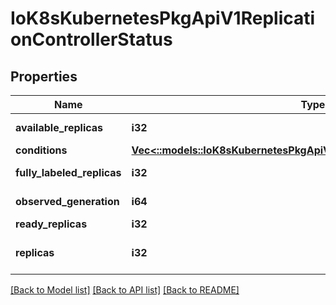 # IoK8sKubernetesPkgApiV1ReplicationControllerStatus

## Properties
Name | Type | Description | Notes
------------ | ------------- | ------------- | -------------
**available_replicas** | **i32** | The number of available replicas (ready for at least minReadySeconds) for this replication controller. | [optional] 
**conditions** | [**Vec<::models::IoK8sKubernetesPkgApiV1ReplicationControllerCondition>**](io.k8s.kubernetes.pkg.api.v1.ReplicationControllerCondition.md) | Represents the latest available observations of a replication controller&#39;s current state. | [optional] 
**fully_labeled_replicas** | **i32** | The number of pods that have labels matching the labels of the pod template of the replication controller. | [optional] 
**observed_generation** | **i64** | ObservedGeneration reflects the generation of the most recently observed replication controller. | [optional] 
**ready_replicas** | **i32** | The number of ready replicas for this replication controller. | [optional] 
**replicas** | **i32** | Replicas is the most recently oberved number of replicas. More info: https://kubernetes.io/docs/concepts/workloads/controllers/replicationcontroller#what-is-a-replicationcontroller | 

[[Back to Model list]](../README.md#documentation-for-models) [[Back to API list]](../README.md#documentation-for-api-endpoints) [[Back to README]](../README.md)


